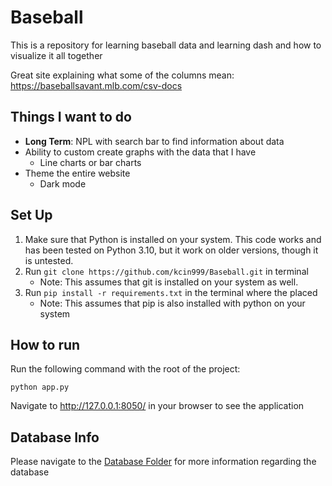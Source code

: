 # Baseball
This is a repository for learning baseball data and learning dash and how to visualize it all together

Great site explaining what some of the columns mean: https://baseballsavant.mlb.com/csv-docs

## Things I want to do
* **Long Term**: NPL with search bar to find information about data
* Ability to custom create graphs with the data that I have
    * Line charts or bar charts
* Theme the entire website
    * Dark mode

## Set Up
1. Make sure that Python is installed on your system. This code works and has been tested on Python 3.10, but it work on older versions, though it is untested. 
2. Run `git clone https://github.com/kcin999/Baseball.git` in terminal
    * Note: This assumes that git is installed on your system as well.
3. Run `pip install -r requirements.txt` in the terminal where the placed
    * Note: This assumes that pip is also installed with python on your system

## How to run
Run the following command with the root of the project:
```
python app.py
```

Navigate to http://127.0.0.1:8050/ in your browser to see the application

## Database Info
Please navigate to the [Database Folder](/database/) for more information regarding the database